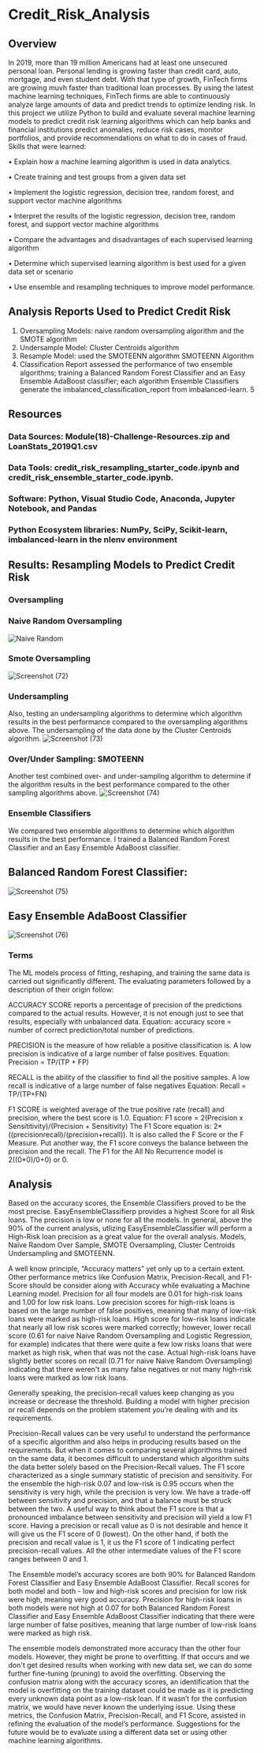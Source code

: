 # Credit_Risk_Analysis

##  Overview
In 2019, more than 19 million Americans had at least one unsecured personal loan. Personal lending is growing faster than credit card, auto, mortgage, and even student debt. With that type of growth, FinTech firms are growing muvh faster than traditional loan processes. By using the latest machine learning techniques, FinTech firms are able to continuously analyze large amounts of data and predict trends to optimize lending risk. In this project we utilize Python to build and evaluate several machine learning models to predict credit risk learning algorithms which can help banks and financial institutions predict anomalies, reduce risk cases, monitor portfolios, and provide recommendations on what to do in cases of fraud. Skills that were learned:

• Explain how a machine learning algorithm is used in data analytics.

• Create training and test groups from a given data set

• Implement the logistic regression, decision tree, random forest, and support vector machine algorithms

• Interpret the results of the logistic regression, decision tree, random forest, and support vector machine algorithms

• Compare the advantages and disadvantages of each supervised learning algorithm

• Determine which supervised learning algorithm is best used for a given data set or scenario

• Use ensemble and resampling techniques to improve model performance.

##  Analysis Reports Used to Predict Credit Risk
1.  Oversampling Models: naive random oversampling algorithm and the SMOTE algorithm
2.  Undersample Model: Cluster Centroids algorithm
3.  Resample Model: used the SMOTEENN algorithm SMOTEENN Algorithm
4.  Classification Report assessed the performance of two ensemble algorithms; training a Balanced Random Forest Classifier and an Easy Ensemble AdaBoost classifier; each algorithm Ensemble Classifiers generate the imbalanced_classification_report from imbalanced-learn.
5  
##  Resources
###  Data Sources: Module(18)-Challenge-Resources.zip and LoanStats_2019Q1.csv

###  Data Tools: credit_risk_resampling_starter_code.ipynb and credit_risk_ensemble_starter_code.ipynb.

###  Software: Python, Visual Studio Code, Anaconda, Jupyter Notebook, and Pandas

###  Python Ecosystem libraries:  NumPy, SciPy, Scikit-learn, imbalanced-learn in the nlenv environment

##  Results: Resampling Models to Predict Credit Risk

###  Oversampling

### Naive Random Oversampling
![Naive Random](https://github.com/jhansolo33/Credit_Risk_Analysis/assets/119264589/dec69c2c-a7bf-459f-925b-9fdcf3865f89)

###  Smote Oversampling
![Screenshot (72)](https://github.com/jhansolo33/Credit_Risk_Analysis/assets/119264589/c3442920-8c84-4fb8-b130-128b3d58e89c)





###  Undersampling
Also, testing an undersampling algorithms to determine which algorithm results in the best performance compared to the oversampling algorithms above. The undersampling of the data done by the Cluster Centroids algorithm.
![Screenshot (73)](https://github.com/jhansolo33/Credit_Risk_Analysis/assets/119264589/b4fb8d90-d319-4d22-a26e-3e867ad148e8)

###  Over/Under Sampling: SMOTEENN
Another test combined over- and under-sampling algorithm to determine if the algorithm results in the best performance compared to the other sampling algorithms above.
![Screenshot (74)](https://github.com/jhansolo33/Credit_Risk_Analysis/assets/119264589/e414bb0f-09d5-457d-8104-8bb70bd84318)


###  Ensemble Classifiers
We compared two ensemble algorithms to determine which algorithm results in the best performance. I trained a Balanced Random Forest Classifier and an Easy Ensemble AdaBoost classifier.

## Balanced Random Forest Classifier:
![Screenshot (75)](https://github.com/jhansolo33/Credit_Risk_Analysis/assets/119264589/e0636619-f6a1-4607-badb-3aebd885c5ca)

    

##  Easy Ensemble AdaBoost Classifier
![Screenshot (76)](https://github.com/jhansolo33/Credit_Risk_Analysis/assets/119264589/429729d8-8489-4581-9d9c-d1d9d83a2f44)

    


###  Terms
The ML models process of fitting, reshaping, and training the same data is carried out significantly different. The evaluating parameters followed by a description of their origin follow:

ACCURACY SCORE reports a percentage of precision of the predictions compared to the actual results. However, it is not enough just to see that results, especially with unbalanced data. Equation: accuracy score = number of correct prediction/total number of predictions.

PRECISION is the measure of how reliable a positive classification is. A low precision is indicative of a large number of false positives. Equation: Precision = TP/(TP + FP)

RECALL is the ability of the classifier to find all the positive samples. A low recall is indicative of a large number of false negatives Equation: Recall = TP/(TP+FN)

F1 SCORE is weighted average of the true positive rate (recall) and precision, where the best score is 1.0. Equation: F1 score = 2(Precision x Sensititivity)/(Precision + Sensitivity) The F1 Score equation is: 2*((precisionrecall)/(precision+recall)). It is also called the F Score or the F Measure. Put another way, the F1 score conveys the balance between the precision and the recall. The F1 for the All No Recurrence model is 2((0*0)/0+0) or 0.

##  Analysis
Based on the accuracy scores, the Ensemble Classifiers proved to be the most precise. EasyEnsembleClassifierp provides a highest Score for all Risk loans. The precision is low or none for all the models. In general, above the 90% of the current analysis, utlizing EasyEnsembleClassifier will perform a High-Risk loan precision as a great value for the overall analysis. Models, Naïve Random Over Sample, SMOTE Oversampling, Cluster Centroids Undersampling and SMOTEENN.

A well know principle, “Accuracy matters” yet only up to a certain extent. Other performance metrics like Confusion Matrix, Precision-Recall, and F1-Score should be consider along with Accuracy while evaluating a Machine Learning model. Precision for all four models are 0.01 for high-risk loans and 1.00 for low risk loans. Low precision scores for high-risk loans is based on the large number of false positives, meaning that many of low-risk loans were marked as high-risk loans. High score for low-risk loans indicate that nearly all low risk scores were marked correctly; however, lower recall score (0.61 for naive Naive Random Oversampling and Logistic Regression, for example) indicates that there were quite a few low risks loans that were market as high risk, when that was not the case. Actual high-risk loans have slightly better scores on recall (0.71 for naive Naive Random Oversampling) indicating that there weren't as many false negatives or not many high-risk loans were marked as low risk loans.

Generally speaking, the precision-recall values keep changing as you increase or decrease the threshold. Building a model with higher precision or recall depends on the problem statement you’re dealing with and its requirements.

Precision-Recall values can be very useful to understand the performance of a specific algorithm and also helps in producing results based on the requirements. But when it comes to comparing several algorithms trained on the same data, it becomes difficult to understand which algorithm suits the data better solely based on the Precision-Recall values. The F1 score characterized as a single summary statistic of precision and sensitivity. For the ensemble the high-risk 0.07 and low-risk is 0.95 occurs when the sensitivity is very high, while the precision is very low. We have a trade-off between sensitivity and precision, and that a balance must be struck between the two. A useful way to think about the F1 score is that a pronounced imbalance between sensitivity and precision will yield a low F1 score. Having a precision or recall value as 0 is not desirable and hence it will give us the F1 score of 0 (lowest). On the other hand, if both the precision and recall value is 1, it us the F1 score of 1 indicating perfect precision-recall values. All the other intermediate values of the F1 score ranges between 0 and  1.

The Ensemble model’s accuracy scores are both 90% for Balanced Random Forest Classifier and Easy Ensemble AdaBoost Classifier. Recall scores for both model and both - low and high-risk scores and precision for low risk were high, meaning very good accuracy. Precision for high-risk loans in both models were not high at 0.07 for both Balanced Random Forest Classifier and Easy Ensemble AdaBoost Classifier indicating that there were large number of false positives, meaning that large number of low-risk loans were marked as high risk.

The ensemble models demonstrated more accuracy than the other four models. However, they might be prone to overfitting. If that occurs and we don't get desired results when working with new data set, we can do some further fine-tuning (pruning) to avoid the overfitting. Observing the confusion matrix along with the accuracy scores, an identification that the model is overfitting on the training dataset could be made as it is predicting every unknown data point as a low-risk loan. If it wasn’t for the confusion matrix, we would have never known the underlying issue. Using these metrics, the Confusion Matrix, Precision-Recall, and F1 Score, assisted in refining the evaluation of the model’s performance. Suggestions for the future would be to evaluate using a different data set or using other machine learning algorithms.
